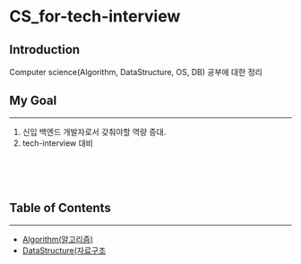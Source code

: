 # CS_for-tech-interview

## Introduction

Computer science(Algorithm, DataStructure, OS, DB) 공부에 대한 정리

## My Goal

---

1. 신입 백엔드 개발자로서 갖춰야할 역량 증대.
2. tech-interview 대비

</br>
</br>
</br>

## Table of Contents

---

- [Algorithm(알고리즘)](algorithm/README.md)
- [DataStructure(자료구조](dataStructure/README.md)
